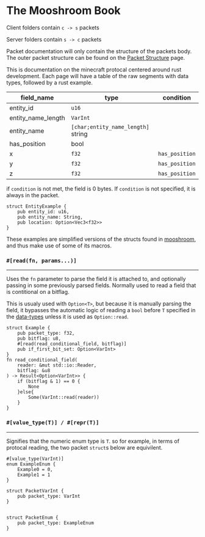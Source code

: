# The Mooshroom Book

Client folders contain `c -> s` packets

Server folders contain `s -> c` packets

Packet documentation will only contain the structure of the packets body. The outer packet structure can be found on the [Packet Structure](./packet-structure.md) page.

This is documentation on the minecraft protocal centered around rust development. Each page will have a table of the raw segments with data types, followed by a rust example.

| field_name         | type                               | condition      |
| ------------------ | ---------------------------------- | -------------- |
| entity_id          | `u16`                              |                |
| entity_name_length | `VarInt`                           |                |
| entity_name        | `[char;entity_name_length]` string |                |
| has_position       | bool                               |                |
| x                  | `f32`                              | `has_position` |
| y                  | `f32`                              | `has_position` |
| z                  | `f32`                              | `has_position` |

if `condition` is not met, the field is 0 bytes. If `condition` is not specified, it is always in the packet.


```rust,noplayground
struct EntityExample {
    pub entity_id: u16,
    pub entity_name: String,
    pub location: Option<Vec3<f32>>
}
```

These examples are simplified versions of the structs found in [mooshroom](https://github.com/pigeonhands/mooshroom), and thus make use of some of its macros.


### `#[read(fn, params...)]`
----
Uses the `fn` parameter to parse the field it is attached to, and optionally passing in some previously parsed fields. Normally used to read a field that is contitional on a bitflag.

This is usualy used with `Option<T>`, but because it is manually parsing the field, it bypasses the automatic logic of reading a `bool` before `T` specified in the [data-types](./data-types.md) unless it is used as `Option::read`.

```rust,noplayground
struct Example {
    pub packet_type: f32,
    pub bitflag: u8,
    #[read(read_conditional_field, bitflag)]
    pub if_first_bit_set: Option<VarInt>
}
fn read_conditional_field(
    reader: &mut std::io::Reader, 
    bitflag: &u8
) -> Result<Option<VarInt>> {
    if (bitflag & 1) == 0 {
        None
    }else{
        Some(VarInt::read(reader))
    }
}
```

### `#[value_type(T)] / #[repr(T)]`
----
Signifies that the numeric enum type is `T`.
so for example, in terms of protocal reading, the two packet `struct`s below are equivilent.

```rust,noplayground
#[value_type(VarInt)]
enum ExampleEnum {
    Example0 = 0,
    Example1 = 1
}

struct PacketVarInt {
    pub packet_type: VarInt
}


struct PacketEnum {
    pub packet_type: ExampleEnum
}
```
